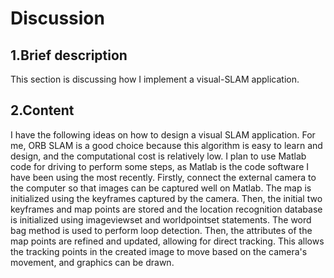# Discussion

## 1.Brief description  
This section is discussing how I implement a visual-SLAM application.

## 2.Content
I have the following ideas on how to design a visual SLAM application. For me, ORB SLAM is a good choice because this algorithm is easy to learn and design, and the computational cost is relatively low. I plan to use Matlab code for driving to perform some steps, as Matlab is the code software I have been using the most recently. Firstly, connect the external camera to the computer so that images can be captured well on Matlab. The map is initialized using the keyframes captured by the camera. Then, the initial two keyframes and map points are stored and the location recognition database is initialized using imageviewset and worldpointset statements. The word bag method is used to perform loop detection. Then, the attributes of the map points are refined and updated, allowing for direct tracking. This allows the tracking points in the created image to move based on the camera's movement, and graphics can be drawn.
